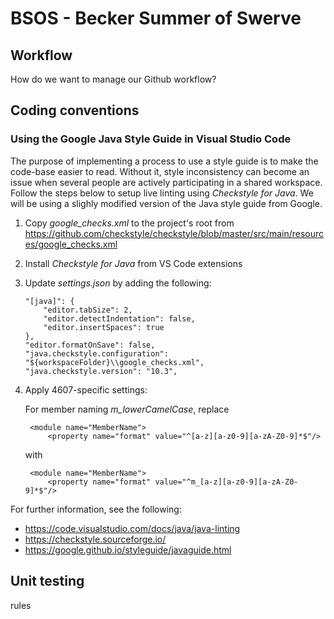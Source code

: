 # BSOS  - Becker Summer of Swerve

## Workflow
How do we want to manage our Github workflow? 


## Coding conventions

### Using the Google Java Style Guide in Visual Studio Code

The purpose of implementing a process to use a style guide is to make the code-base easier to read. Without it, style inconsistency can become an issue when several people are actively participating in a shared workspace. Follow the steps below to setup live linting using *Checkstyle for Java*. We will be using a slighly modified version of the Java style guide from Google.

1. Copy *google_checks.xml* to the project's root from https://github.com/checkstyle/checkstyle/blob/master/src/main/resources/google_checks.xml
2. Install *Checkstyle for Java* from VS Code extensions
3. Update *settings.json* by adding the following:

    ```
    "[java]": {
        "editor.tabSize": 2,
        "editor.detectIndentation": false,
        "editor.insertSpaces": true
    },
    "editor.formatOnSave": false,
    "java.checkstyle.configuration": "${workspaceFolder}\\google_checks.xml",
    "java.checkstyle.version": "10.3",
    ```
4. Apply 4607-specific settings:

    For member naming *m_lowerCamelCase*, replace

        <module name="MemberName">
            <property name="format" value="^[a-z][a-z0-9][a-zA-Z0-9]*$"/>

    with

        <module name="MemberName">
            <property name="format" value="^m_[a-z][a-z0-9][a-zA-Z0-9]*$"/>


For further information, see the following:

- https://code.visualstudio.com/docs/java/java-linting
- https://checkstyle.sourceforge.io/
- https://google.github.io/styleguide/javaguide.html


## Unit testing
rules
